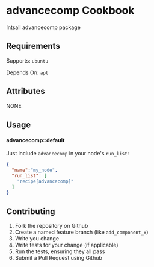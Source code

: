 advancecomp Cookbook
====================
Intsall advancecomp package


Requirements
------------
Supports: `ubuntu`

Depends On: `apt`


Attributes
----------
NONE

Usage
-----
#### advancecomp::default
Just include `advancecomp` in your node's `run_list`:

```json
{
  "name":"my_node",
  "run_list": [
    "recipe[advancecomp]"
  ]
}
```

Contributing
------------
1. Fork the repository on Github
2. Create a named feature branch (like `add_component_x`)
3. Write you change
4. Write tests for your change (if applicable)
5. Run the tests, ensuring they all pass
6. Submit a Pull Request using Github

